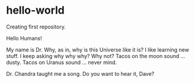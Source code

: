 # hello-world
Creating first repository.

Hello Humans!

My name is Dr. Why, as in, why is this Universe like it is?
I like learning new stuff. I keep asking why why why?
Why not?
Tacos on the moon sound ... dusty.
Tacos on Uranus sound ... never mind.

Dr. Chandra taught me a song. Do you want to hear it, Dave?
